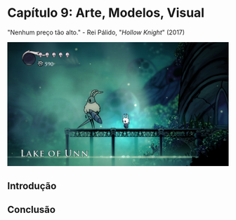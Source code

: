
# Capítulo 9: Arte, Modelos, Visual
"Nenhum preço tão alto." - Rei Pálido, "_Hollow Knight_" (2017)

![Capítulo 9 capa](../Arquivos/Imagens/capa_09.jpg 'No cost too high.')

## Introdução

## Conclusão
